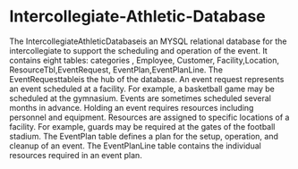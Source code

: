 # Intercollegiate-Athletic-Database
The IntercollegiateAthleticDatabaseis an MYSQL relational database for the intercollegiate
to support the scheduling and operation of the event. It contains eight tables: categories ,
Employee, Customer, Facility,Location, ResourceTbl,EventRequest,
EventPlan,EventPlanLine. The EventRequesttableis the hub of the database. An event
request represents an event scheduled at a facility. For example, a basketball game may be
scheduled at the gymnasium. Events are sometimes scheduled several months in advance.
Holding an event requires resources including personnel and equipment. Resources are assigned
to specific locations of a facility. For example, guards may be required at the gates of the football
stadium. The EventPlan table defines a plan for the setup, operation, and cleanup of an event.
The EventPlanLine table contains the individual resources required in an event plan.
